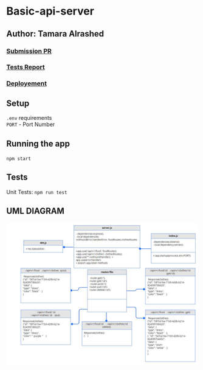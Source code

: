 # Basic-api-server


## Author: Tamara Alrashed


### [Submission PR](https://github.com/Tamaraalrashed/basic-api-server/pull/2)

### [Tests Report](https://github.com/Tamaraalrashed/basic-api-server/actions)
### [Deployement](https://tamara--basic-api-server.herokuapp.com/)


## Setup

`.env`  requirements<br>
`PORT` - Port Number <br>

## Running the app <br>

`npm start` <br>

## Tests

Unit Tests: `npm run test`


## UML DIAGRAM
![img](./src/IMG/class-03UML.JPG)